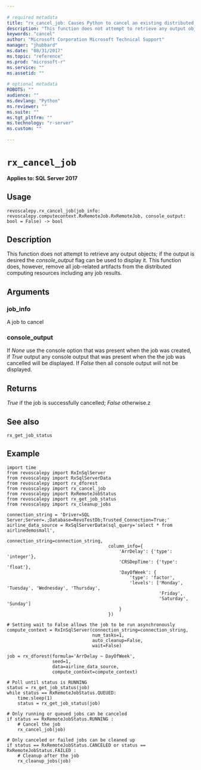 ```yaml
--- 
 
# required metadata 
title: "rx_cancel_job: Causes Python to cancel an existing distributed computing job" 
description: "This function does not attempt to retrieve any output objects; if the output is desired the console_output flag can be used to display it.  This function does, however, remove all job-related artifacts from the distributed computing resources including any job results." 
keywords: "cancel" 
author: "Microsoft Corporation Microsoft Technical Support" 
manager: "jhubbard" 
ms.date: "08/31/2017" 
ms.topic: "reference" 
ms.prod: "microsoft-r" 
ms.service: "" 
ms.assetid: "" 
 
# optional metadata 
ROBOTS: "" 
audience: "" 
ms.devlang: "Python" 
ms.reviewer: "" 
ms.suite: "" 
ms.tgt_pltfrm: "" 
ms.technology: "r-server" 
ms.custom: "" 
 
---
```


# `rx_cancel_job`


**Applies to: SQL Server 2017**


## Usage



```
revoscalepy.rx_cancel_job(job_info: revoscalepy.computecontext.RxRemoteJob.RxRemoteJob, console_output: bool = False) -> bool
```




## Description

This function does not attempt to retrieve any output objects; if the output is desired the *console_output*
flag can be used to display it.  This function does, however, remove all job-related artifacts from the
distributed computing resources including any job results.


## Arguments


### job_info

A job to cancel


### console_output

If *None* use the console option that was present when the job was created, if *True*
output any console output that was present when the the job was cancelled will be displayed.  If *False* then
all console output will not be displayed.


## Returns

*True* if the job is successfully cancelled; *False* otherwise.z







## See also

`rx_get_job_status`


## Example



```
import time
from revoscalepy import RxInSqlServer
from revoscalepy import RxSqlServerData
from revoscalepy import rx_dforest
from revoscalepy import rx_cancel_job
from revoscalepy import RxRemoteJobStatus
from revoscalepy import rx_get_job_status
from revoscalepy import rx_cleanup_jobs

connection_string = 'Driver=SQL Server;Server=.;Database=RevoTestDb;Trusted_Connection=True;'
airline_data_source = RxSqlServerData(sql_query='select * from airlinedemosmall',
                                      connection_string=connection_string,
                                      column_info={
                                          'ArrDelay': {'type': 'integer'},
                                          'CRSDepTime': {'type': 'float'},
                                          'DayOfWeek': {
                                              'type': 'factor',
                                              'levels': ['Monday', 'Tuesday', 'Wednesday', 'Thursday',
                                                         'Friday',
                                                         'Saturday', 'Sunday']
                                          }
                                      })

# Setting wait to False allows the job to be run asynchronously
compute_context = RxInSqlServer(connection_string=connection_string,
                                num_tasks=1,
                                auto_cleanup=False,
                                wait=False)

job = rx_dforest(formula='ArrDelay ~ DayOfWeek',
                 seed=1,
                 data=airline_data_source,
                 compute_context=compute_context)

# Poll until status is RUNNING
status = rx_get_job_status(job)
while status == RxRemoteJobStatus.QUEUED:
    time.sleep(1)
    status = rx_get_job_status(job)

# Only running or queued jobs can be canceled
if status == RxRemoteJobStatus.RUNNING :
    # Cancel the job
    rx_cancel_job(job)

# Only canceled or failed jobs can be cleaned up
if status == RxRemoteJobStatus.CANCELED or status == RxRemoteJobStatus.FAILED :
    # Cleanup after the job
    rx_cleanup_jobs(job)
```

